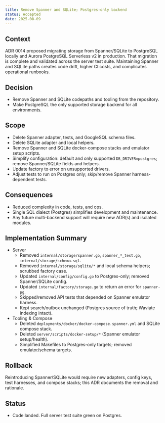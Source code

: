 ```yaml
---
title: Remove Spanner and SQLite; Postgres-only backend
status: Accepted
date: 2025-08-09
---
```


## Context

ADR 0014 proposed migrating storage from Spanner/SQLite to PostgreSQL locally and Aurora PostgreSQL Serverless v2 in production. That migration is complete and validated across the server test suite. Maintaining Spanner and SQLite paths creates code drift, higher CI costs, and complicates operational runbooks.

## Decision

- Remove Spanner and SQLite codepaths and tooling from the repository.
- Make PostgreSQL the only supported storage backend for all environments.

## Scope

- Delete Spanner adapter, tests, and GoogleSQL schema files.
- Delete SQLite adapter and local helpers.
- Remove Spanner and SQLite docker-compose stacks and emulator setup scripts.
- Simplify configuration: default and only supported `DB_DRIVER=postgres`; remove Spanner/SQLite fields and helpers.
- Update factory to error on unsupported drivers.
- Adjust tests to run on Postgres only; skip/remove Spanner harness-dependent tests.

## Consequences

- Reduced complexity in code, tests, and ops.
- Single SQL dialect (Postgres) simplifies development and maintenance.
- Any future multi-backend support will require new ADR(s) and isolated modules.

## Implementation Summary

- Server
  - Removed `internal/storage/spanner.go`, `spanner_*_test.go`, `internal/storage/schema.sql`.
  - Removed `internal/storage/sqlite/*` and local schema helpers; scrubbed factory case.
  - Updated `internal/config/config.go` to Postgres-only; removed Spanner/SQLite config.
  - Updated `internal/factory/storage.go` to return an error for `spanner-pg`.
  - Skipped/removed API tests that depended on Spanner emulator harness.
  - Kept search/outbox unchanged (Postgres source of truth; Waviate indexing intact).
- Tooling & Compose
  - Deleted `deployments/docker/docker-compose.spanner.yml` and SQLite compose stack.
  - Deleted `server/scripts/docker-setup/*` (Spanner emulator setup/health).
  - Simplified Makefiles to Postgres-only targets; removed emulator/schema targets.

## Rollback

Reintroducing Spanner/SQLite would require new adapters, config keys, test harnesses, and compose stacks; this ADR documents the removal and rationale.

## Status

- Code landed. Full server test suite green on Postgres.


